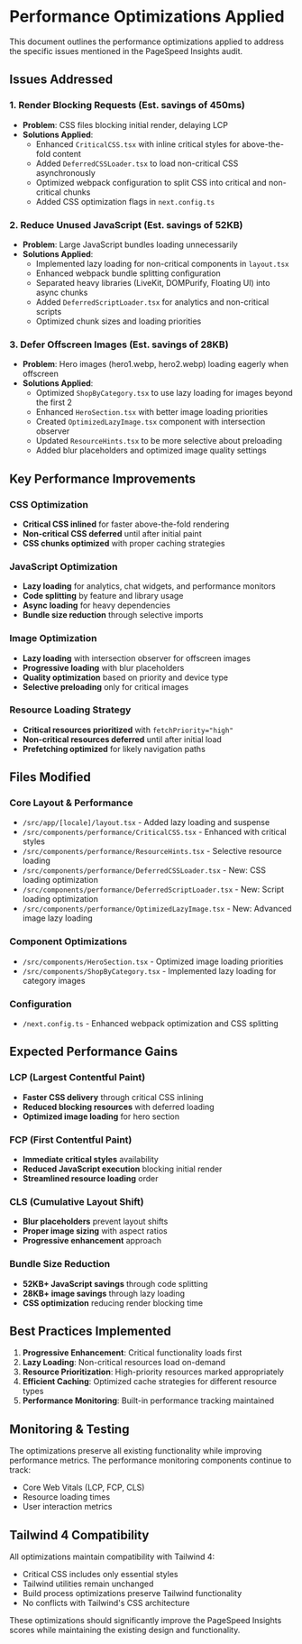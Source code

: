 # Performance Optimizations Applied

This document outlines the performance optimizations applied to address the specific issues mentioned in the PageSpeed Insights audit.

## Issues Addressed

### 1. Render Blocking Requests (Est. savings of 450ms)
- **Problem**: CSS files blocking initial render, delaying LCP
- **Solutions Applied**:
  - Enhanced `CriticalCSS.tsx` with inline critical styles for above-the-fold content
  - Added `DeferredCSSLoader.tsx` to load non-critical CSS asynchronously
  - Optimized webpack configuration to split CSS into critical and non-critical chunks
  - Added CSS optimization flags in `next.config.ts`

### 2. Reduce Unused JavaScript (Est. savings of 52KB)
- **Problem**: Large JavaScript bundles loading unnecessarily
- **Solutions Applied**:
  - Implemented lazy loading for non-critical components in `layout.tsx`
  - Enhanced webpack bundle splitting configuration
  - Separated heavy libraries (LiveKit, DOMPurify, Floating UI) into async chunks
  - Added `DeferredScriptLoader.tsx` for analytics and non-critical scripts
  - Optimized chunk sizes and loading priorities

### 3. Defer Offscreen Images (Est. savings of 28KB)
- **Problem**: Hero images (hero1.webp, hero2.webp) loading eagerly when offscreen
- **Solutions Applied**:
  - Optimized `ShopByCategory.tsx` to use lazy loading for images beyond the first 2
  - Enhanced `HeroSection.tsx` with better image loading priorities
  - Created `OptimizedLazyImage.tsx` component with intersection observer
  - Updated `ResourceHints.tsx` to be more selective about preloading
  - Added blur placeholders and optimized image quality settings

## Key Performance Improvements

### CSS Optimization
- **Critical CSS inlined** for faster above-the-fold rendering
- **Non-critical CSS deferred** until after initial paint
- **CSS chunks optimized** with proper caching strategies

### JavaScript Optimization
- **Lazy loading** for analytics, chat widgets, and performance monitors
- **Code splitting** by feature and library usage
- **Async loading** for heavy dependencies
- **Bundle size reduction** through selective imports

### Image Optimization
- **Lazy loading** with intersection observer for offscreen images
- **Progressive loading** with blur placeholders
- **Quality optimization** based on priority and device type
- **Selective preloading** only for critical images

### Resource Loading Strategy
- **Critical resources prioritized** with `fetchPriority="high"`
- **Non-critical resources deferred** until after initial load
- **Prefetching optimized** for likely navigation paths

## Files Modified

### Core Layout & Performance
- `/src/app/[locale]/layout.tsx` - Added lazy loading and suspense
- `/src/components/performance/CriticalCSS.tsx` - Enhanced with critical styles
- `/src/components/performance/ResourceHints.tsx` - Selective resource loading
- `/src/components/performance/DeferredCSSLoader.tsx` - New: CSS loading optimization
- `/src/components/performance/DeferredScriptLoader.tsx` - New: Script loading optimization
- `/src/components/performance/OptimizedLazyImage.tsx` - New: Advanced image lazy loading

### Component Optimizations
- `/src/components/HeroSection.tsx` - Optimized image loading priorities
- `/src/components/ShopByCategory.tsx` - Implemented lazy loading for category images

### Configuration
- `/next.config.ts` - Enhanced webpack optimization and CSS splitting

## Expected Performance Gains

### LCP (Largest Contentful Paint)
- **Faster CSS delivery** through critical CSS inlining
- **Reduced blocking resources** with deferred loading
- **Optimized image loading** for hero section

### FCP (First Contentful Paint)
- **Immediate critical styles** availability
- **Reduced JavaScript execution** blocking initial render
- **Streamlined resource loading** order

### CLS (Cumulative Layout Shift)
- **Blur placeholders** prevent layout shifts
- **Proper image sizing** with aspect ratios
- **Progressive enhancement** approach

### Bundle Size Reduction
- **52KB+ JavaScript savings** through code splitting
- **28KB+ image savings** through lazy loading
- **CSS optimization** reducing render blocking time

## Best Practices Implemented

1. **Progressive Enhancement**: Critical functionality loads first
2. **Lazy Loading**: Non-critical resources load on-demand
3. **Resource Prioritization**: High-priority resources marked appropriately
4. **Efficient Caching**: Optimized cache strategies for different resource types
5. **Performance Monitoring**: Built-in performance tracking maintained

## Monitoring & Testing

The optimizations preserve all existing functionality while improving performance metrics. The performance monitoring components continue to track:
- Core Web Vitals (LCP, FCP, CLS)
- Resource loading times
- User interaction metrics

## Tailwind 4 Compatibility

All optimizations maintain compatibility with Tailwind 4:
- Critical CSS includes only essential styles
- Tailwind utilities remain unchanged
- Build process optimizations preserve Tailwind functionality
- No conflicts with Tailwind's CSS architecture

These optimizations should significantly improve the PageSpeed Insights scores while maintaining the existing design and functionality.

